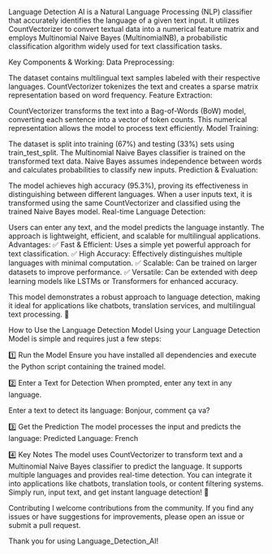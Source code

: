Language Detection AI is a Natural Language Processing (NLP) classifier that accurately identifies the language of a given text input. It utilizes CountVectorizer to convert textual data into a numerical feature matrix and employs Multinomial Naive Bayes (MultinomialNB), a probabilistic classification algorithm widely used for text classification tasks.

Key Components & Working:
Data Preprocessing:

The dataset contains multilingual text samples labeled with their respective languages.
CountVectorizer tokenizes the text and creates a sparse matrix representation based on word frequency.
Feature Extraction:

CountVectorizer transforms the text into a Bag-of-Words (BoW) model, converting each sentence into a vector of token counts.
This numerical representation allows the model to process text efficiently.
Model Training:

The dataset is split into training (67%) and testing (33%) sets using train_test_split.
The Multinomial Naive Bayes classifier is trained on the transformed text data.
Naive Bayes assumes independence between words and calculates probabilities to classify new inputs.
Prediction & Evaluation:

The model achieves high accuracy (95.3%), proving its effectiveness in distinguishing between different languages.
When a user inputs text, it is transformed using the same CountVectorizer and classified using the trained Naive Bayes model.
Real-time Language Detection:

Users can enter any text, and the model predicts the language instantly.
The approach is lightweight, efficient, and scalable for multilingual applications.
Advantages:
✅ Fast & Efficient: Uses a simple yet powerful approach for text classification.
✅ High Accuracy: Effectively distinguishes multiple languages with minimal computation.
✅ Scalable: Can be trained on larger datasets to improve performance.
✅ Versatile: Can be extended with deep learning models like LSTMs or Transformers for enhanced accuracy.

This model demonstrates a robust approach to language detection, making it ideal for applications like chatbots, translation services, and multilingual text processing. 🚀

How to Use the Language Detection Model
Using your Language Detection Model is simple and requires just a few steps:

1️⃣ Run the Model
Ensure you have installed all dependencies and execute the Python script containing the trained model.

2️⃣ Enter a Text for Detection
When prompted, enter any text in any language.

Enter a text to detect its language: Bonjour, comment ça va?

3️⃣ Get the Prediction
The model processes the input and predicts the language:
Predicted Language: French

4️⃣ Key Notes
The model uses CountVectorizer to transform text and a Multinomial Naive Bayes classifier to predict the language.
It supports multiple languages and provides real-time detection.
You can integrate it into applications like chatbots, translation tools, or content filtering systems.
Simply run, input text, and get instant language detection! 🚀

Contributing
I welcome contributions from the community. If you find any issues or have suggestions for improvements, please open an issue or submit a pull request.

Thank you for using Language_Detection_AI!













